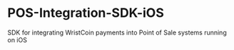 # POS-Integration-SDK-iOS
SDK for integrating WristCoin payments into Point of Sale systems running on iOS
